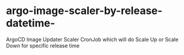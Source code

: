 # argo-image-scaler-by-release-datetime-
ArgoCD Image Updater Scaler CronJob which will do Scale Up or Scale Down for specific release time
